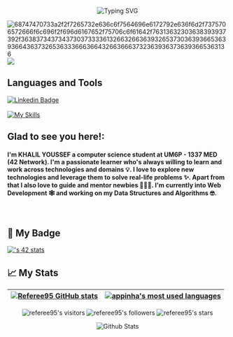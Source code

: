 <p align="center">  
<!-- <img src="https://64.media.tumblr.com/649c4e0a415a87e9d93ea661151c0857/4bdcb6fc9a541bc9-8f/s540x810/dec84eafe22fde61da550bbc86a7ddf955013d91.gifv"><br> -->
<img src="https://readme-typing-svg.herokuapp.com?font=Fira+Code&pause=1000&color=eb9ca2&center=true&width=500&vCenter=true&lines=Welcome+to+my+Github+Profile;I'm+`Youssef+Khalil`" alt="Typing SVG" />
</p>

![68747470733a2f2f7265732e636c6f7564696e6172792e636f6d2f7375706572666f6c696f2f696d6167652f75706c6f61642f76313632303638393937392f363837343734373037333361326632663639326537303639366536393664363732653633366636643266366637323639363736393665363136](https://user-images.githubusercontent.com/58959408/232639433-cb0aea21-66f0-4508-a771-85e2089c5a87.gif)
[![](https://visitcount.itsvg.in/api?id=Referee95&label=Profile%20Views&color=0&icon=5&pretty=true)](https://visitcount.itsvg.in)


<h2>
Languages and Tools
</h2>

[![Linkedin Badge](https://img.shields.io/badge/linkedin-%230077B5.svg?style=for-the-badge&logo=linkedin&logoColor=white)](https://www.linkedin.com/in/referee95/)<br></br>
[![My Skills](https://skillicons.dev/icons?i=c,cpp,bash,vscode,github,git,visualstudio,js,django,python)](https://skillicons.dev)
<br>
   <h2>
   Glad to see you here!:
     <h4>
     I'm KHALIL YOUSSEF a computer science student at UM6P - 1337 MED (42 Network). I'm a passionate learner who's always willing to learn and work across technologies and domains 💡. I love to explore new technologies and leverage them to solve real-life problems ✨. Apart from that I also love to guide      and mentor newbies 👨🏻‍💻. I'm currently into Web Development 🕸️ and working on my Data Structures and Algorithms 🤓.
    </h4>
   </h2>
</br>

## 🎫 My  Badge
[![<ykhalil->'s 42 stats](https://badge.mediaplus.ma/blck/ykhalil-)](https://github.com/oakoudad/badge42)

## 📈 My Stats

| [![Referee95 GitHub stats](https://github-readme-stats.vercel.app/api?username=Referee95&count_private=true&show_icons=true&hide=issues&hide_border=true&theme=jolly)](https://github.com/Referee95?tab=repositories) | [![appinha's most used languages](https://github-readme-stats.vercel.app/api/top-langs/?username=Referee95&layout=compact&hide_border=true&theme=jolly)](https://github.com/Referee95?tab=repositories) |
|:-:|:-:|

<p align="center">
	<img alt="referee95's visitors" src="https://komarev.com/ghpvc/?username=referee95&color=8c36db&style=flat&label=visitors" />
	<img alt="referee95's followers" src="https://img.shields.io/github/followers/referee95?color=blueviolet" />
	<img alt="referee95's stars" src="https://img.shields.io/github/stars/referee95?color=blueviolet" />
</p>

<p align="center">
                <img src="https://raw.githubusercontent.com/mayhemantt/mayhemantt/Update/svg/Bottom.svg" alt="Github Stats" />
</p>
